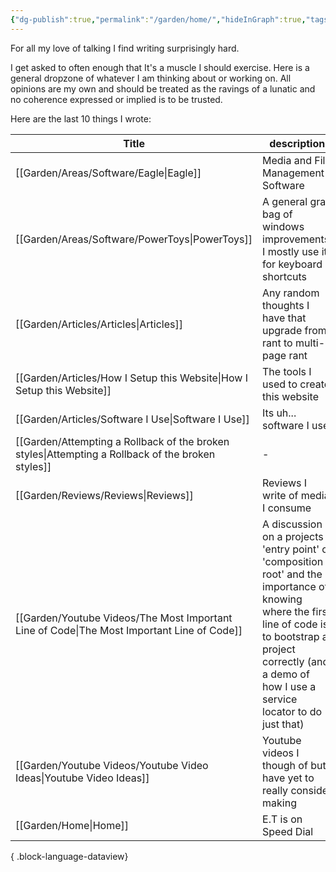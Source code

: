 ```yaml
---
{"dg-publish":true,"permalink":"/garden/home/","hideInGraph":true,"tags":["gardenEntry"],"created":"2024-10-21T20:45:39.753+01:00","updated":"2024-10-22T03:31:23.420+01:00"}
---
```



For all my love of talking I find writing surprisingly hard.

I get asked to often enough that It's a muscle I should exercise. Here is a general dropzone of whatever I am thinking about or working on. All opinions are my own and should be treated as the ravings of a lunatic and no coherence expressed or implied is to be trusted. 

Here are the last 10 things I wrote: 

| Title                                                                                                | description                                                                                                                                                                                                               |
| ---------------------------------------------------------------------------------------------------- | ------------------------------------------------------------------------------------------------------------------------------------------------------------------------------------------------------------------------- |
| [[Garden/Areas/Software/Eagle\|Eagle]]                                                            | Media and File Management Software                                                                                                                                                                                        |
| [[Garden/Areas/Software/PowerToys\|PowerToys]]                                                    | A general grab bag of windows improvements. I mostly use it for keyboard shortcuts                                                                                                                                        |
| [[Garden/Articles/Articles\|Articles]]                                                            | Any random thoughts I have that upgrade from rant to multi-page rant                                                                                                                                                      |
| [[Garden/Articles/How I Setup this Website\|How I Setup this Website]]                            | The tools I used to create this website                                                                                                                                                                                   |
| [[Garden/Articles/Software I Use\|Software I Use]]                                                | Its uh... software I use                                                                                                                                                                                                  |
| [[Garden/Attempting a Rollback of the broken styles\|Attempting a Rollback of the broken styles]] | \-                                                                                                                                                                                                                        |
| [[Garden/Reviews/Reviews\|Reviews]]                                                               | Reviews I write of media I consume                                                                                                                                                                                        |
| [[Garden/Youtube Videos/The Most Important Line of Code\|The Most Important Line of Code]]        | A discussion on a projects 'entry point' or 'composition root' and the importance of knowing where the first line of code is to bootstrap a project correctly (and a demo of how I use a service locator to do just that) |
| [[Garden/Youtube Videos/Youtube Video Ideas\|Youtube Video Ideas]]                                | Youtube videos I though of but have yet to really consider making                                                                                                                                                         |
| [[Garden/Home\|Home]]                                                                             | E.T is on Speed Dial                                                                                                                                                                                                      |

{ .block-language-dataview}